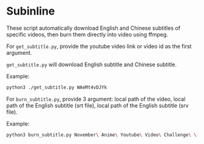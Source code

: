 # Subinline

These script automatically download English and Chinese subtitles of specific videos, then burn them directly into video using ffmpeg.

For `get_subtitle.py`, provide the youtube video link or video id as the first argument. 

`get_subtitle.py` will download English subtitle and Chinese subtitle.

Example: 

```bash
python3 ./get_subtitle.py WAeMt4vDJYk
```

For `burn_subtitle.py`, provide 3 argument: local path of the video, local path of the English subtitle (srt file), local path of the English subtitle (srv file).

Example: 

```bash
python3 burn_subtitle.py November\ Anime\ Youtube\ Video\ Challenge\ \(NATVC\ _\ NOVID\)-WAeMt4vDJYk.mkv --en_sub en_sub.srt --zh_sub zh_sub.srt
```
